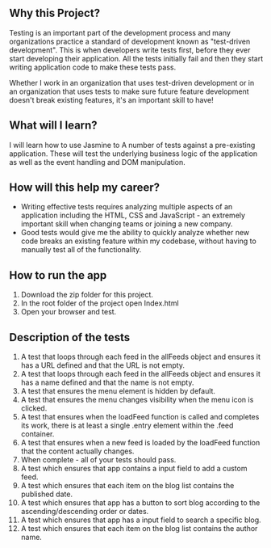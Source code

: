 ## Why this Project?

Testing is an important part of the development process and many organizations practice a standard of development known as "test-driven development". This is when developers write tests first, before they ever start developing their application. All the tests initially fail and then they start writing application code to make these tests pass.

Whether I work in an organization that uses test-driven development or in an organization that uses tests to make sure future feature development doesn't break existing features, it's an important skill to have!


## What will I learn?

I will learn how to use Jasmine to A number of tests against a pre-existing application. These will test the underlying business logic of the application as well as the event handling and DOM manipulation.


## How will this help my career?

* Writing effective tests requires analyzing multiple aspects of an application including the HTML, CSS and JavaScript - an extremely important skill when changing teams or joining a new company.
* Good tests would give me the ability to quickly analyze whether new code breaks an existing feature within my codebase, without having to manually test all of the functionality.

## How to run the app
1. Download the zip folder for this project.
2. In the root folder of the project open Index.html
3. Open your browser and test.


##  Description of the tests

1. A test that loops through each feed in the allFeeds object and ensures it has a URL defined and that the URL is not empty.
2. A test that loops through each feed in the allFeeds object and ensures it has a name defined and that the name is not empty.
3. A test that ensures the menu element is hidden by default.
4. A test that ensures the menu changes visibility when the menu icon is clicked.
5. A test that ensures when the loadFeed function is called and completes its work, there is at least a single .entry element within the .feed container.
6. A test that ensures when a new feed is loaded by the loadFeed function that the content actually changes. 
7. When complete - all of your tests should pass.
8. A test which ensures that app contains a input field to add a custom feed.
9. A test which ensures that each item on the blog list contains the published date.
10. A test which ensures that app has a button to sort blog according to the ascending/descending order or dates.
11. A test which ensures that app has a input field to search a specific blog.
12. A test which ensures that each item on the blog list contains the author name.

